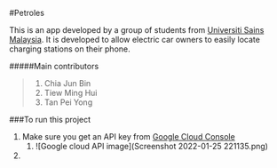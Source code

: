 #Petroles 

This is an app developed by a group of students from [Universiti Sains Malaysia](http://www.usm.my/). It is developed to allow electric car owners to easily locate charging stations on their phone.



#####Main contributors
> 1. Chia Jun Bin
> 2. Tiew Ming Hui
> 3. Tan Pei Yong

###To run this project
1. Make sure you get an API key from [Google Cloud Console](https://console.cloud.google.com/home/dashboard?)
   1. ![Google cloud API image](Screenshot 2022-01-25 221135.png)
2. 
